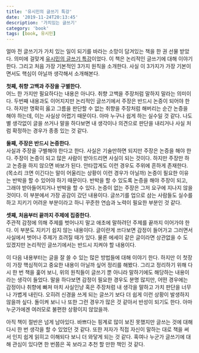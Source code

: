 ```yaml
---
title: '유시민의 글쓰기 특강'
date: '2019-11-24T20:13:45'
description: '가치있는 글쓰기'
category: 'book'
tags: [book, 유시민]
---
```


얼마 전 글쓰기가 가치 있는 일이 되기를 바라는 소망이 담겨있는 책을 한 권 선물 받았다. 의미에 걸맞게 [유시민의 글쓰기 특강](https://page.kakao.com/home?seriesId=47467405)이었다.
이 책은 논리적인 글쓰기에 대해 이야기 한다. 그리고 처음 가장 기본적인 3가지 원칙을 소개한다. 사실 이 3가지가 가장 기본이면서도 핵심이 아닐까 생각해서 소개해본다.

**첫째, 취향 고백과 주장을 구별한다.**  
어느 한 가지만 필요하다는 내용은 아니다. 취향 고백을 주장처럼 말하지 말라는 의미이다. 두번째 내용과도 이어지지만 논리적인 글쓰기에서 주장은 반드시 논증이 되어야 한다. 하지만 명확히 옳고 그름을 판단할 수 없는 취향을 주장처럼 해버리는 순간 논증을 해야 하는데, 이는 사실상 어렵기 때문이다.
아마 누구나 쉽게 하는 실수일 것 같다. 나도 별 생각없이 글을 쓰거나 말을 하다보면 내 생각이나 의견으로 판단을 내리거나 사실 처럼 확정하는 경우가 종종 있는 것 같다.

**둘째, 주장은 반드시 논증한다.**  
사실과 주장을 구별해야 한다고 한다. 사실은 기술만하면 되지만 주장은 논증을 해야 한다. 주장이 논증이 되고 많은 사람이 받아드리면 사실이 되는 것이다. 하지만 주장만 하고 논증을 하지 않으면 바보가 된다. 안타깝게도 이런 경우도 주위에 흔하게 존재한다. (목소리 크면 이긴다는 말이 어울리는 상황이 이런 경우가 아닐까)
논증이 필요한 이유는 반박을 할 수 있어야 하기 때문이다. 반박을 할 수 있도록 논증을 해야 주장이 되고, 그래야 받아들어지거나 반박을 할 수 있다. 논증이 없는 주장은 그저 요구에 지나지 않을 것이다. 이 부분에서 가장 공감이 갔던 내용이다.
글쓰기를 업으로 삼는 사람들도 실수를 하고 지키기 어려운 부분이라고 하니 꾸준한 연습과 노력이 필요한 부분인 것 같다. 

**셋째, 처음부터 끝까지 주제에 집중한다.**  
주관적 감정에 의해 주제를 벗어나지 말고 애초에 말하려던 주제를 끝까지 이어가야 한다. 이 부분도 지키기 쉽지 않는 내용이다. 글이란게 쓰다보면 감정이 들어가고 그러면서 사실에서 벗어나 주제가 흐려질 때가 있다. 물론 에세이 같은 글이라면 상관없을 수 도 있겠지만 논리적인 글쓰기에서는 반드시 지켜야 할 내용이다.

이 다음 내용부터는 글을 잘 쓸 수 있는 많은 방법들에 대해 이야기 한다. 하지만 이 첫장이 가장 핵심적이고 중요한 내용이 아닐까 싶어 정리를 해봤다. 그리고 정리하기 위해 다시 한 번 책을 훑어 보니, 위의 원칙들이 글쓰기 뿐 아니라 말하기에도 해당하는 내용이라는 생각이 들었다. 말을 하다보면 감정이 필요한 경우도 분명 많지만, 어떤 경우에는 감정이나 취향에 빠져 마치 사실인냥 혹은 주장처럼 내 생각을 말하고 가치 판단을 너무나 가볍게 내린다. 오히려 신경을 쓰게 되는 글쓰기 보다 더 쉽게 이런 상황이 발생하지 않을까 싶다. 돌이켜 보니 나 또한 그런 경우가 많은 것 같아서 반성이 되기도 한다. 아마 누군가에겐 여러모로 불편한 상황이지 않았을까.

아직 책이 절반은 넘게 남아있다. 바쁘다는 핑계로 많이 보진 못했지만 글쓰는 것에 대해 다시 한 번 생각을 할 수 있었던 것 같다. 또한 저자가 직접 자신이 말하는 대로 책을 써서 인지 쉽게 읽히고 이해되다 보니 더 와닿게 되는 것 같다. 혹여나 누군가 글쓰기에 대해 관심이 있다면 한 번쯤은 꼭 보라고 추천 할 만한 책인 것 같다.